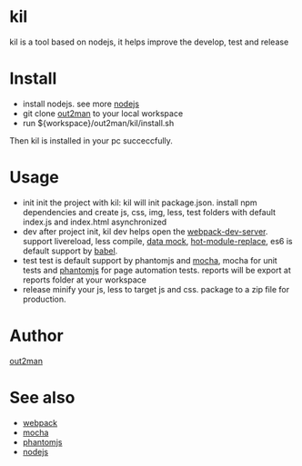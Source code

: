 # kil
kil is a tool based on nodejs, it helps improve the develop, test and release

# Install
*  install nodejs. see more [nodejs](https://nodejs.org)
*  git clone [out2man](https://github.com/lovelypig5/out2man.git) to your local workspace
*  run ${workspace}/out2man/kil/install.sh

Then kil is installed in your pc succeccfully.

# Usage
* init
init the project with kil:
    kil will init package.json. install npm dependencies and create js, css, img, less, test folders with default index.js and index.html asynchronized
* dev
after project init, kil dev helps open the [webpack-dev-server](https://webpack.github.io/docs/webpack-dev-server.html).
support livereload, less compile, [data mock](https://github.com/nuysoft/Mock), [hot-module-replace](https://webpack.github.io/docs/hot-module-replacement.html), es6 is default support by [babel](https://babeljs.io/).
* test
test is default support by phantomjs and [mocha](https://mochajs.org/), mocha for unit tests and [phantomjs](http://phantomjs.org/) for page automation tests.
reports will be export at reports folder at your workspace
* release
minify your js, less to target js and css. package to a zip file for production.

# Author
[out2man](http:/www.out2man.com)

# See also
* [webpack](https://webpack.github.io/)
* [mocha](https://mochajs.org/)
* [phantomjs](http://phantomjs.org/)
* [nodejs](https://nodejs.org)